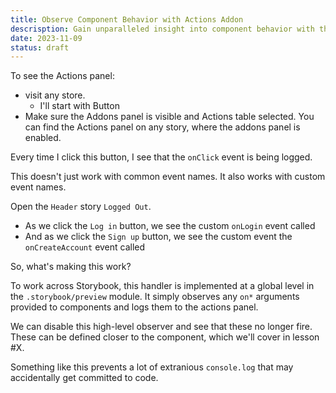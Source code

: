 ```yaml
---
title: Observe Component Behavior with Actions Addon
descrisption: Gain unparalleled insight into component behavior with the Storybook Actions Addon. Learn to log every click, hover, and focus event, providing a clear window into real-time component responses.
date: 2023-11-09
status: draft
---
```


To see the Actions panel:

- visit any store.
  - I'll start with Button
- Make sure the Addons panel is visible and Actions table selected.
  You can find the Actions panel on any story, where the addons panel is enabled.

Every time I click this button, I see that the `onClick` event is being logged.

This doesn't just work with common event names.
It also works with custom event names.

Open the `Header` story `Logged Out`.

- As we click the `Log in` button, we see the custom `onLogin` event called
- And as we click the `Sign up` button, we see the custom event the `onCreateAccount` event called

So, what's making this work?

To work across Storybook, this handler is implemented at a global level in the `.storybook/preview` module.
It simply observes any `on*` arguments provided to components and logs them to the actions panel.

We can disable this high-level observer and see that these no longer fire.
These can be defined closer to the component, which we'll cover in lesson #X.

Something like this prevents a lot of extranious `console.log` that may accidentally get committed to code.
